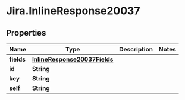 # Jira.InlineResponse20037

## Properties

Name | Type | Description | Notes
------------ | ------------- | ------------- | -------------
**fields** | [**InlineResponse20037Fields**](InlineResponse20037Fields.md) |  | 
**id** | **String** |  | 
**key** | **String** |  | 
**self** | **String** |  | 


